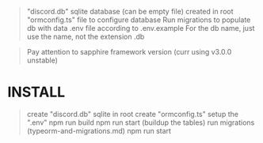 >"discord.db" sqlite database (can be empty file) created in root
>"ormconfig.ts" file to configure database
>Run migrations to populate db with data
>.env file according to .env.example
For the db name, just use the name, not the extension .db


>Pay attention to sapphire framework version (curr using v3.0.0 unstable)



# INSTALL

>create "discord.db" sqlite in root
>create "ormconfig.ts"
>setup the ".env"
>npm run build
>npm run start (buildup the tables)
>run migrations (typeorm-and-migrations.md)
>npm run start 